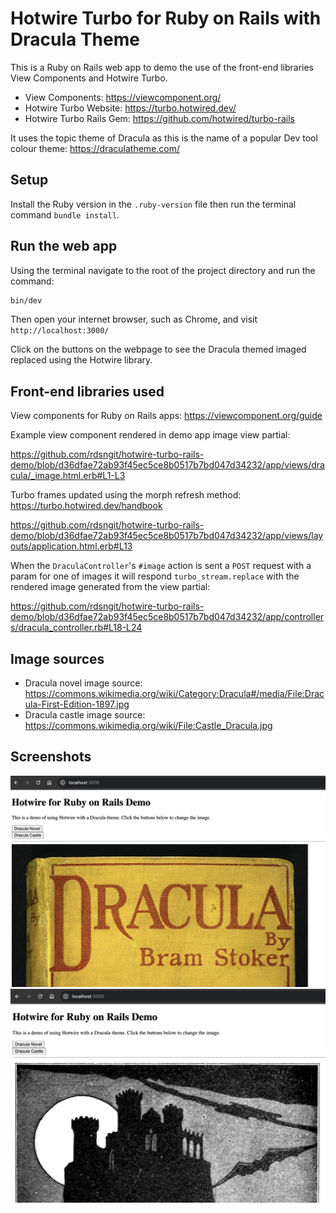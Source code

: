 # Hotwire Turbo for Ruby on Rails with Dracula Theme

This is a Ruby on Rails web app to demo the use of the front-end libraries View Components and Hotwire Turbo.

- View Components: https://viewcomponent.org/
- Hotwire Turbo Website: https://turbo.hotwired.dev/
- Hotwire Turbo Rails Gem: https://github.com/hotwired/turbo-rails

It uses the topic theme of Dracula as this is the name of a popular Dev tool colour theme: https://draculatheme.com/

## Setup

Install the Ruby version in the `.ruby-version` file then run the terminal command `bundle install`.

## Run the web app

Using the terminal navigate to the root of the project directory and run the command:

```sh
bin/dev
```

Then open your internet browser, such as Chrome, and visit `http://localhost:3000/`

Click on the buttons on the webpage to see the Dracula themed imaged replaced using the Hotwire library.

## Front-end libraries used

View components for Ruby on Rails apps: https://viewcomponent.org/guide

Example view component rendered in demo app image view partial:

https://github.com/rdsngit/hotwire-turbo-rails-demo/blob/d36dfae72ab93f45ec5ce8b0517b7bd047d34232/app/views/dracula/_image.html.erb#L1-L3

Turbo frames updated using the morph refresh method: https://turbo.hotwired.dev/handbook

https://github.com/rdsngit/hotwire-turbo-rails-demo/blob/d36dfae72ab93f45ec5ce8b0517b7bd047d34232/app/views/layouts/application.html.erb#L13

When the `DraculaController`'s `#image` action is sent a `POST` request with a param for one of images it will respond `turbo_stream.replace` with the rendered image generated from the view partial:

https://github.com/rdsngit/hotwire-turbo-rails-demo/blob/d36dfae72ab93f45ec5ce8b0517b7bd047d34232/app/controllers/dracula_controller.rb#L18-L24

## Image sources

- Dracula novel image source: https://commons.wikimedia.org/wiki/Category:Dracula#/media/File:Dracula-First-Edition-1897.jpg
- Dracula castle image source: https://commons.wikimedia.org/wiki/File:Castle_Dracula.jpg

## Screenshots

![Screenshot with image of Dracula novel](screenshots/screenshot-dracual-novel.png)
![Screenshot with image of Dracula castle](screenshots/screenshot-dracula-castle.png)
